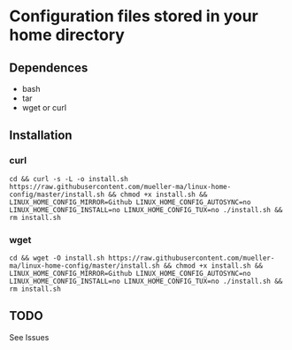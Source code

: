 # Configuration files stored in your home directory

## Dependences
* bash
* tar
* wget or curl

## Installation
### curl
`cd && curl -s -L -o install.sh https://raw.githubusercontent.com/mueller-ma/linux-home-config/master/install.sh && chmod +x install.sh && LINUX_HOME_CONFIG_MIRROR=Github LINUX_HOME_CONFIG_AUTOSYNC=no LINUX_HOME_CONFIG_INSTALL=no LINUX_HOME_CONFIG_TUX=no ./install.sh && rm install.sh`

### wget
`cd && wget -O install.sh https://raw.githubusercontent.com/mueller-ma/linux-home-config/master/install.sh && chmod +x install.sh && LINUX_HOME_CONFIG_MIRROR=Github LINUX_HOME_CONFIG_AUTOSYNC=no LINUX_HOME_CONFIG_INSTALL=no LINUX_HOME_CONFIG_TUX=no ./install.sh && rm install.sh`

## TODO
See Issues
